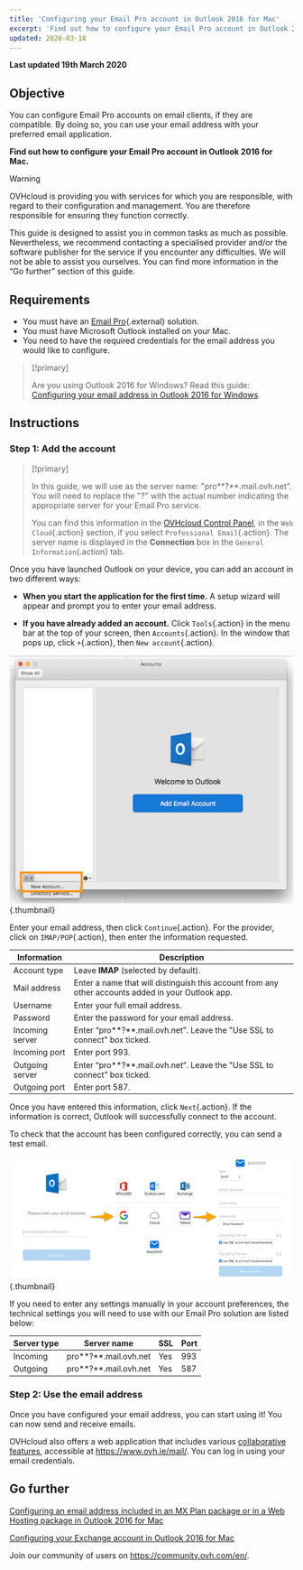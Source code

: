 ```yaml
---
title: 'Configuring your Email Pro account in Outlook 2016 for Mac'
excerpt: 'Find out how to configure your Email Pro account in Outlook 2016 for Mac.'
updated: 2020-03-18
---
```


**Last updated 19th March 2020**

## Objective

You can configure Email Pro accounts on email clients, if they are compatible. By doing so, you can use your email address with your preferred email application.

**Find out how to configure your Email Pro account in Outlook 2016 for Mac.**

> [!warning]
>OVHcloud is providing you with services for which you are responsible, with regard to their configuration and management. You are therefore responsible for ensuring they function correctly.
>
>This guide is designed to assist you in common tasks as much as possible. Nevertheless, we recommend contacting a specialised provider and/or the software publisher for the service if you encounter any difficulties. We will not be able to assist you ourselves. You can find more information in the “Go further” section of this guide.
>

## Requirements

- You must have an [Email Pro](https://www.ovhcloud.com/en-ie/emails/email-pro/){.external} solution.
- You must have Microsoft Outlook installed on your Mac.
- You need to have the required credentials for the email address you would like to configure.

> [!primary]
>
> Are you using Outlook 2016 for Windows? Read this guide: [Configuring your email address in Outlook 2016 for Windows](/pages/web_cloud/email_and_collaborative_solutions/email_pro/how_to_configure_outlook_2016).
>

## Instructions

### Step 1: Add the account

> [!primary]
>
> In this guide, we will use as the server name: "pro**?**.mail.ovh.net". You will need to replace the "?" with the actual number indicating the appropriate server for your Email Pro service.
> 
> You can find this information in the [OVHcloud Control Panel](https://www.ovh.com/auth/?action=gotomanager&from=https://www.ovh.ie/&ovhSubsidiary=ie), in the `Web Cloud`{.action} section, if you select `Professional Email`{.action}. The server name is displayed in the **Connection** box in the `General Information`{.action} tab.
>
Once you have launched Outlook on your device, you can add an account in two different ways:

- **When you start the application for the first time.** A setup wizard will appear and prompt you to enter your email address.

- **If you have already added an account.** Click `Tools`{.action} in the menu bar at the top of your screen, then `Accounts`{.action}. In the window that pops up, click `+`{.action}, then `New account`{.action}.

![emailpro](images/configuration-outlook-2016-mac-step1.png){.thumbnail}

Enter your email address, then click `Continue`{.action}. For the provider, click on `IMAP/POP`{.action}, then enter the information requested.

|Information|Description|
|---|---|
|Account type|Leave **IMAP** (selected by default).|
|Mail address|Enter a name that will distinguish this account from any other accounts added in your Outlook app.|
|Username|Enter your full email address.|
|Password|Enter the password for your email address.|
|Incoming server|Enter “pro**?**.mail.ovh.net”. Leave the "Use SSL to connect" box ticked.|
|Incoming port|Enter port 993.|
|Outgoing server|Enter “pro**?**.mail.ovh.net”. Leave the "Use SSL to connect" box ticked.|
|Outgoing port|Enter port 587.|

Once you have entered this information, click `Next`{.action}. If the information is correct, Outlook will successfully connect to the account.

To check that the account has been configured correctly, you can send a test email.

![emailpro](images/configuration-outlook-2016-mac-step2.png){.thumbnail}

If you need to enter any settings manually in your account preferences, the technical settings you will need to use with our Email Pro solution are listed below:

|Server type|Server name|SSL|Port|
|---|---|---|---|
|Incoming|pro**?**.mail.ovh.net|Yes|993|
|Outgoing|pro**?**.mail.ovh.net|Yes|587|

### Step 2: Use the email address

Once you have configured your email address, you can start using it! You can now send and receive emails.

OVHcloud also offers a web application that includes various [collaborative features](https://www.ovhcloud.com/en-ie/emails/), accessible at <https://www.ovh.ie/mail/>. You can log in using your email credentials.

## Go further

[Configuring an email address included in an MX Plan package or in a Web Hosting package in Outlook 2016 for Mac](/pages/web_cloud/email_and_collaborative_solutions/mx_plan/how_to_configure_outlook_2016_mac)

[Configuring your Exchange account in Outlook 2016 for Mac](/pages/web_cloud/email_and_collaborative_solutions/microsoft_exchange/how_to_configure_outlook_2016_mac)

Join our community of users on <https://community.ovh.com/en/>.
